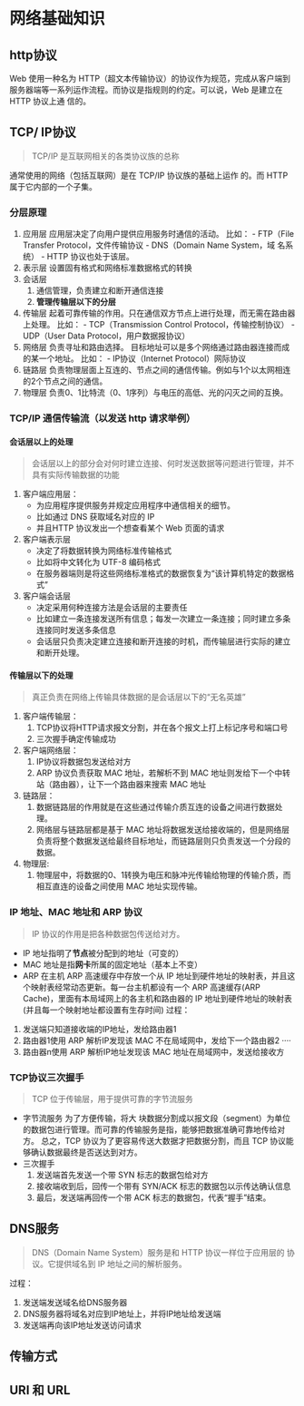 # 网络基础知识
## http协议
Web 使用一种名为 HTTP（超文本传输协议）的协议作为规范，完成从客户端到服务器端等一系列运作流程。而协议是指规则的约定。可以说，Web 是建立在 HTTP 协议上通 信的。
## TCP/ IP协议
> TCP/IP 是互联网相关的各类协议族的总称

通常使用的网络（包括互联网）是在 TCP/IP 协议族的基础上运作 的。而 HTTP 属于它内部的一个子集。
### 分层原理
1. 应用层
	应用层决定了向用户提供应用服务时通信的活动。
	比如：
		- FTP（File Transfer Protocol，文件传输协议
		- DNS（Domain Name System，域 名系统）
		- HTTP 协议也处于该层。
2. 表示层
	设置固有格式和网络标准数据格式的转换
3. 会话层
	1. 通信管理，负责建立和断开通信连接
	2. **管理传输层以下的分层**
4. 传输层
	起着可靠传输的作用。只在通信双方节点上进行处理，而无需在路由器上处理。
	比如：
		- TCP（Transmission Control Protocol，传输控制协议）
		- UDP（User Data Protocol，用户数据报协议）
5. 网络层
	负责寻址和路由选择。
	目标地址可以是多个网络通过路由器连接而成的某一个地址。
	比如：
		- IP协议（Internet Protocol）网际协议
6. 链路层
	负责物理层面上互连的、节点之间的通信传输。例如与1个以太网相连的2个节点之间的通信。
7. 物理层
	负责0、1比特流（0、1序列）与电压的高低、光的闪灭之间的互换。
### TCP/IP 通信传输流（以发送 http 请求举例）
#### 会话层以上的处理
> 会话层以上的部分会对何时建立连接、何时发送数据等问题进行管理，并不具有实际传输数据的功能
1. 客户端应用层：
	- 为应用程序提供服务并规定应用程序中通信相关的细节。
	- 比如通过 DNS 获取域名对应的 IP
	- 并且HTTP 协议发出一个想查看某个 Web 页面的请求
3. 客户端表示层
	- 决定了将数据转换为网络标准传输格式
	- 比如将中文转化为 UTF-8 编码格式
	- 在服务器端则是将这些网络标准格式的数据恢复为“该计算机特定的数据格式”
4. 客户端会话层
	- 决定采用何种连接方法是会话层的主要责任
	- 比如建立一条连接发送所有信息；每发一次建立一条连接；同时建立多条连接同时发送多条信息
	- 会话层只负责决定建立连接和断开连接的时机，而传输层进行实际的建立和断开处理。
#### 传输层以下的处理
> 真正负责在网络上传输具体数据的是会话层以下的“无名英雄”
1. 客户端传输层：
	1. TCP协议将HTTP请求报文分割，并在各个报文上打上标记序号和端口号
	2. 三次握手确定传输成功
2. 客户端网络层：
	1. IP协议将数据包发送给对方
	2. ARP 协议负责获取 MAC 地址，若解析不到 MAC 地址则发给下一个中转站（路由器），让下一个路由器来搜索 MAC 地址
3. 链路层：
	1. 数据链路层的作用就是在这些通过传输介质互连的设备之间进行数据处理。
	2. 网络层与链路层都是基于 MAC 地址将数据发送给接收端的，但是网络层负责将整个数据发送给最终目标地址，而链路层则只负责发送一个分段的数据。
4. 物理层:
	1. 物理层中，将数据的0、1转换为电压和脉冲光传输给物理的传输介质，而相互直连的设备之间使用 MAC 地址实现传输。
### IP 地址、MAC 地址和 ARP 协议
> IP 协议的作用是把各种数据包传送给对方。
- IP 地址指明了**节点**被分配到的地址（可变的）
- MAC 地址是指**网卡**所属的固定地址（基本上不变）
- ARP 在主机 ARP 高速缓存中存放一个从 IP 地址到硬件地址的映射表，并且这个映射表经常动态更新。每一台主机都设有一个 ARP 高速缓存(ARP Cache)，里面有本局域网上的各主机和路由器的 IP 地址到硬件地址的映射表(并且每一个映射地址都设置有生存时间)
过程：
1. 发送端只知道接收端的IP地址，发给路由器1
2. 路由器1使用 ARP 解析IP发现该 MAC 不在局域网中，发给下一个路由器2
····
3. 路由器n使用 ARP 解析IP地址发现该 MAC 地址在局域网中，发送给接收方
### TCP协议三次握手
> TCP 位于传输层，用于提供可靠的字节流服务
- 字节流服务
为了方便传输，将大 块数据分割成以报文段（segment）为单位的数据包进行管理。而可靠的传输服务是指，能够把数据准确可靠地传给对方。
总之，TCP 协议为了更容易传送大数据才把数据分割，而且 TCP 协议能够确认数据最终是否送达到对方。
- 三次握手
	1. 发送端首先发送一个带 SYN 标志的数据包给对方
	2. 接收端收到后，回传一个带有 SYN/ACK 标志的数据包以示传达确认信息
	3. 最后，发送端再回传一个带 ACK 标志的数据包，代表“握手”结束。
## DNS服务
> DNS（Domain Name System）服务是和 HTTP 协议一样位于应用层的 协议。它提供域名到 IP 地址之间的解析服务。

过程：
1. 发送端发送域名给DNS服务器
2. DNS服务器将域名对应到IP地址上，并将IP地址给发送端
3. 发送端再向该IP地址发送访问请求
## 传输方式

## URI 和 URL
